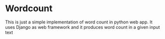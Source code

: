 # Wordcount

This is just a simple implementation of word count in python web app.
It uses Django as web framework and it produces word count in a given input text 


